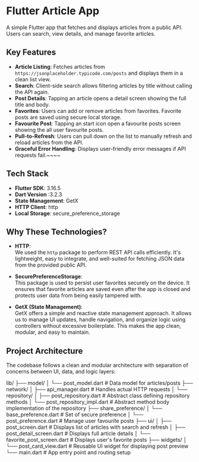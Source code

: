 # Flutter Article App

A simple Flutter app that fetches and displays articles from a public API. Users can search, view details, and manage favorite articles.

## Key Features

- **Article Listing**: Fetches articles from `https://jsonplaceholder.typicode.com/posts` and displays them in a clean list view.
- **Search**: Client-side search allows filtering articles by title without calling the API again.
- **Post Details**: Tapping an article opens a detail screen showing the full title and body.
- **Favorites**: Users can add or remove articles from favorites. Favorite posts are saved using secure local storage.
- **Favourite Post**: Tapping an start icon open a favourite posts screen showing the all user favourite posts.
- **Pull-to-Refresh**: Users can pull down on the list to manually refresh and reload articles from the API.
- **Graceful Error Handling**: Displays user-friendly error messages if API requests fail.~~~~

## Tech Stack

- **Flutter SDK**: 3.16.5
- **Dart Version** :3.2.3
- **State Management**: GetX
- **HTTP Client**: http
- **Local Storage**: secure_preference_storage

## Why These Technologies?

- **HTTP**:  
  We used the `http` package to perform REST API calls efficiently. It's lightweight, easy to integrate, and well-suited for fetching JSON data from the provided public API.

- **SecurePreferenceStorage**:  
  This package is used to persist user favorites securely on the device. It ensures that favorite articles are saved even after the app is closed and protects user data from being easily tampered with.

- **GetX (State Management)**:  
  GetX offers a simple and reactive state management approach. It allows us to manage UI updates, handle navigation, and organize logic using controllers without excessive boilerplate. This makes the app clean, modular, and easy to maintain.


## Project Architecture

The codebase follows a clean and modular architecture with separation of concerns between UI, data, and logic layers:

lib/
├── model/
│ └── post_model.dart # Data model for articles/posts
├── network/
│ ├── api_manager.dart # Handles actual HTTP requests
│ └── repository/
│ ├── post_repository.dart # Abstract class defining repository methods
│ └── post_repository_impl.dart # Abstract method body implementation of the repository
├── share_preference/
│ └── base_preference.dart # Set of secure preference
│ └── post_preference.dart # Manage user favourite posts 
├── ui/
│ ├── post_screen.dart # Displays list of articles with search and refresh
│ ├── post_detail_screen.dart # Displays full article details
│ └── favorite_post_screen.dart # Displays user's favorite posts
├── widgets/
│ └── post_card_view.dart # Reusable UI widget for displaying post preview
└── main.dart # App entry point and routing setup
